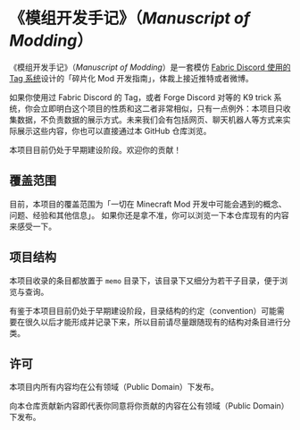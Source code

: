 # 《模组开发手记》（*Manuscript of Modding*）

《模组开发手记》（_Manuscript of Modding_）是一套模仿 [Fabric Discord 使用的 Tag 系统](https://github.com/FabricMC/community)设计的「碎片化 Mod 开发指南」，体裁上接近推特或者微博。

如果你使用过 Fabric Discord 的 Tag，或者 Forge Discord 对等的 K9 trick 系统，你会立即明白这个项目的性质和这二者非常相似，只有一点例外：本项目只收集数据，不负责数据的展示方式。未来我们会有包括网页、聊天机器人等方式来实际展示这些内容，你也可以直接通过本 GitHub 仓库浏览。

本项目目前仍处于早期建设阶段。欢迎你的贡献！

## 覆盖范围

目前，本项目的覆盖范围为「一切在 Minecraft Mod 开发中可能会遇到的概念、问题、经验和其他信息」。
如果你还是拿不准，你可以浏览一下本仓库现有的内容来感受一下。

## 项目结构

本项目收录的条目都放置于 `memo` 目录下，该目录下又细分为若干子目录，便于浏览与查询。

有鉴于本项目目前仍处于早期建设阶段，目录结构的约定（convention）可能需要在很久以后才能形成并记录下来，所以目前请尽量跟随现有的结构对条目进行分类。

## 许可

本项目内所有内容均在公有领域（Public Domain）下发布。

向本仓库贡献新内容即代表你同意将你贡献的内容在公有领域（Public Domain）下发布。
